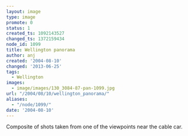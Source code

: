 ```yaml
---
layout: image
type: image
promote: 0
status: 1
created_ts: 1092143527
changed_ts: 1372159434
node_id: 1099
title: Wellington panorama
author: anj
created: '2004-08-10'
changed: '2013-06-25'
tags:
  - Wellington
images:
  - image/images/130_3084-87-pan-1099.jpg
url: "/2004/08/10/wellington_panorama/"
aliases:
  - "/node/1099/"
date: '2004-08-10'
---
```

Composite of shots taken from one of the viewpoints near the cable car.

